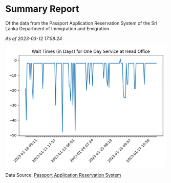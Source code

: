 # Summary Report

Of the data from the Passport Application Reservation System of the Sri Lanka Department of Immigration and Emigration.

*As of 2023-03-12 17:58:24*

![Wait Time Chart](summary.wait_time_chart.png)

Data Source: [Passport Application Reservation System](https://eservices.immigration.gov.lk:8443/appointment/pages/reservationApplication.xhtml)